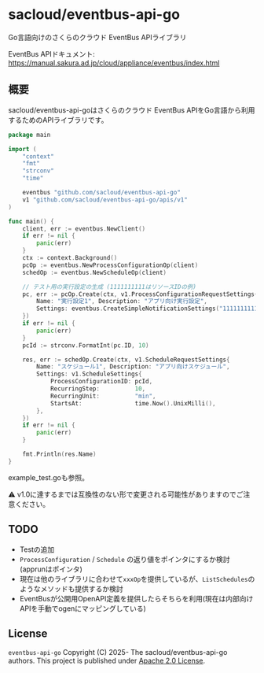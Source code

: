 # sacloud/eventbus-api-go

Go言語向けのさくらのクラウド EventBus APIライブラリ

EventBus APIドキュメント: https://manual.sakura.ad.jp/cloud/appliance/eventbus/index.html

## 概要

sacloud/eventbus-api-goはさくらのクラウド EventBus APIをGo言語から利用するためのAPIライブラリです。

```go
package main

import (
    "context"
    "fmt"
    "strconv"
    "time"

    eventbus "github.com/sacloud/eventbus-api-go"
    v1 "github.com/sacloud/eventbus-api-go/apis/v1"
)

func main() {
    client, err := eventbus.NewClient()
    if err != nil {
        panic(err)
    }
    ctx := context.Background()
    pcOp := eventbus.NewProcessConfigurationOp(client)
    schedOp := eventbus.NewScheduleOp(client)

    // テスト用の実行設定の生成 (1111111111はリソースIDの例)
    pc, err := pcOp.Create(ctx, v1.ProcessConfigurationRequestSettings{
        Name: "実行設定1", Description: "アプリ向け実行設定",
        Settings: eventbus.CreateSimpleNotificationSettings("1111111111", "Hello"),
    })
    if err != nil {
        panic(err)
    }
    pcId := strconv.FormatInt(pc.ID, 10)

    res, err := schedOp.Create(ctx, v1.ScheduleRequestSettings{
        Name: "スケジュール1", Description: "アプリ向けスケジュール",
        Settings: v1.ScheduleSettings{
            ProcessConfigurationID: pcId,
            RecurringStep:          10,
            RecurringUnit:          "min",
            StartsAt:               time.Now().UnixMilli(),
        },
    })
    if err != nil {
        panic(err)
    }

    fmt.Println(res.Name)
}
```

example_test.goも参照。

:warning:  v1.0に達するまでは互換性のない形で変更される可能性がありますのでご注意ください。

## TODO

- Testの追加
- `ProcessConfiguration` / `Schedule` の返り値をポインタにするか検討 (apprunはポインタ)
- 現在は他のライブラリに合わせて`xxxOp`を提供しているが、`ListSchedules`のようなメソッドも提供するか検討
- EventBusが公開用OpenAPI定義を提供したらそちらを利用(現在は内部向けAPIを手動でogenにマッピングしている)

## License

`eventbus-api-go` Copyright (C) 2025- The sacloud/eventbus-api-go authors.
This project is published under [Apache 2.0 License](LICENSE).